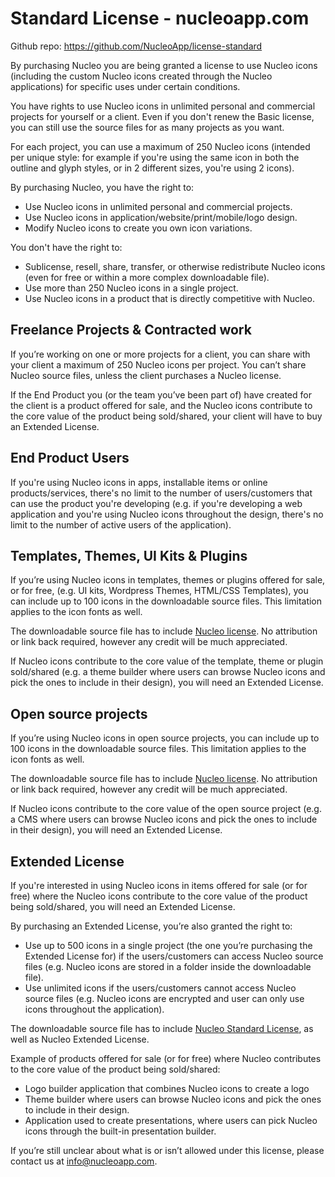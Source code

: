 # Standard License - nucleoapp.com

Github repo: https://github.com/NucleoApp/license-standard

By purchasing Nucleo you are being granted a license to use Nucleo icons (including the custom Nucleo icons created through the Nucleo applications) for specific uses under certain conditions.

You have rights to use Nucleo icons in unlimited personal and commercial projects for yourself or a client. Even if you don't renew the Basic license, you can still use the source files for as many projects as you want.

For each project, you can use a maximum of 250 Nucleo icons (intended per unique style: for example if you're using the same icon in both the outline and glyph styles, or in 2 different sizes, you're using 2 icons).

By purchasing Nucleo, you have the right to:

- Use Nucleo icons in unlimited personal and commercial projects.
- Use Nucleo icons in application/website/print/mobile/logo design.
- Modify Nucleo icons to create you own icon variations.

You don't have the right to:

- Sublicense, resell, share, transfer, or otherwise redistribute Nucleo icons (even for free or within a more complex downloadable file).
- Use more than 250 Nucleo icons in a single project.
- Use Nucleo icons in a product that is directly competitive with Nucleo.

## Freelance Projects & Contracted work

If you’re working on one or more projects for a client, you can share with your client a maximum of 250 Nucleo icons per project. You can’t share Nucleo source files, unless the client purchases a Nucleo license.

If the End Product you (or the team you’ve been part of) have created for the client is a product offered for sale, and the Nucleo icons contribute to the core value of the product being sold/shared, your client will have to buy an Extended License.

## End Product Users

If you're using Nucleo icons in apps, installable items or online products/services, there's no limit to the number of users/customers that can use the product you're developing (e.g. if you're developing a web application and you're using Nucleo icons throughout the design, there's no limit to the number of active users of the application).

## Templates, Themes, UI Kits & Plugins

If you’re using Nucleo icons in templates, themes or plugins offered for sale, or for free, (e.g. UI kits, Wordpress Themes, HTML/CSS Templates), you can include up to 100 icons in the downloadable source files. This limitation applies to the icon fonts as well.

The downloadable source file has to include [Nucleo license](https://github.com/NucleoApp/license-standard). No attribution or link back required, however any credit will be much appreciated.

If Nucleo icons contribute to the core value of the template, theme or plugin sold/shared (e.g. a theme builder where users can browse Nucleo icons and pick the ones to include in their design), you will need an Extended License.

## Open source projects

If you’re using Nucleo icons in open source projects, you can include up to 100 icons in the downloadable source files. This limitation applies to the icon fonts as well.

The downloadable source file has to include [Nucleo license](https://github.com/NucleoApp/license-standard). No attribution or link back required, however any credit will be much appreciated.

If Nucleo icons contribute to the core value of the open source project (e.g. a CMS where users can browse Nucleo icons and pick the ones to include in their design), you will need an Extended License.

## Extended License

If you're interested in using Nucleo icons in items offered for sale (or for free) where the Nucleo icons contribute to the core value of the product being sold/shared, you will need an Extended License.

By purchasing an Extended License, you’re also granted the right to:

- Use up to 500 icons in a single project (the one you’re purchasing the Extended License for) if the users/customers can access Nucleo source files (e.g. Nucleo icons are stored in a folder inside the downloadable file).
- Use unlimited icons if the users/customers cannot access Nucleo source files (e.g. Nucleo icons are encrypted and user can only use icons throughout the application).

The downloadable source file has to include [Nucleo Standard License](https://github.com/NucleoApp/license-standard), as well as Nucleo Extended License.

Example of products offered for sale (or for free) where Nucleo contributes to the core value of the product being sold/shared:

- Logo builder application that combines Nucleo icons to create a logo
- Theme builder where users can browse Nucleo icons and pick the ones to include in their design.
- Application used to create presentations, where users can pick Nucleo icons through the built-in presentation builder.

If you’re still unclear about what is or isn’t allowed under this license, please contact us at info@nucleoapp.com.
